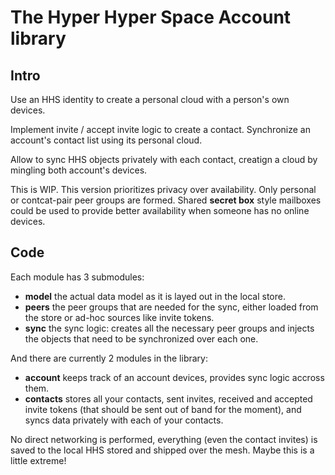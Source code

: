 # The Hyper Hyper Space **Account** library  

## Intro

Use an HHS identity to create a personal cloud with a person's own devices.

Implement invite / accept invite logic to create a contact. Synchronize an account's contact list using its personal cloud.

Allow to sync HHS objects privately with each contact, creatign a cloud by mingling both account's devices.

This is WIP. This version prioritizes privacy over availability. Only personal or contcat-pair peer groups are formed. Shared __secret box__ style mailboxes could be used to provide better availability when someone has no online devices.

## Code

Each module has 3 submodules:

 - **model** the actual data model as it is layed out in the local store.
 - **peers** the peer groups that are needed for the sync, either loaded from the store or ad-hoc sources like invite tokens.
 - **sync** the sync logic: creates all the necessary peer groups and injects the objects that need to be synchronized over each one.

And there are currently 2 modules in the library:

 - **account** keeps track of an account devices, provides sync logic accross them.
 - **contacts** stores all your contacts, sent invites, received and accepted invite tokens (that should be sent out of band for the moment), and syncs data privately with each of your contacts.

 No direct networking is performed, everything (even the contact invites) is saved to the local HHS stored and shipped over the mesh. Maybe this is a little extreme!